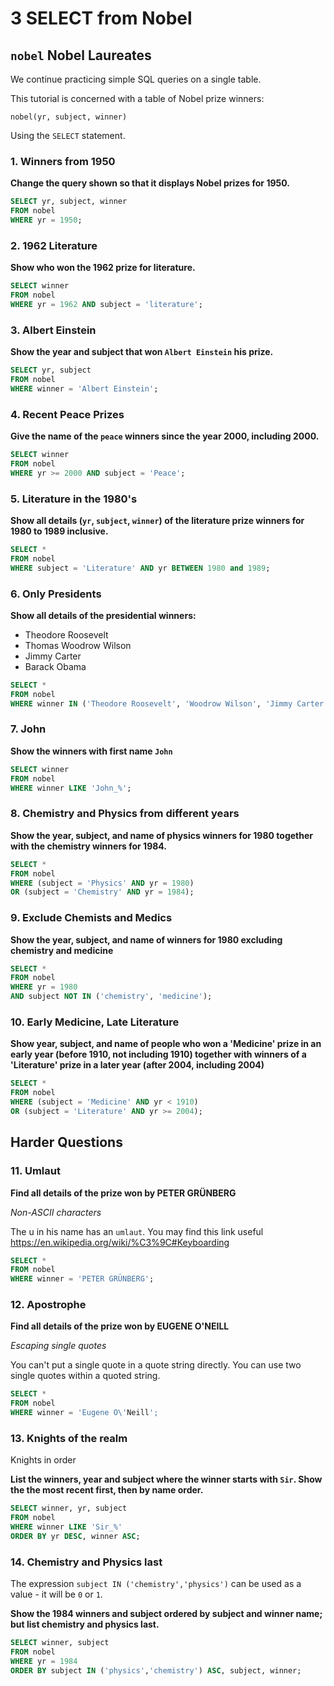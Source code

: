 # 3 SELECT from Nobel

## `nobel` Nobel Laureates

We continue practicing simple SQL queries on a single table.

This tutorial is concerned with a table of Nobel prize winners:

```
nobel(yr, subject, winner)
```

Using the `SELECT` statement.

### 1. Winners from 1950

**Change the query shown so that it displays Nobel prizes for 1950.**

```SQL
SELECT yr, subject, winner
FROM nobel
WHERE yr = 1950;
```

### 2. 1962 Literature

**Show who won the 1962 prize for literature.**

```SQL
SELECT winner
FROM nobel
WHERE yr = 1962 AND subject = 'literature';
```

### 3. Albert Einstein

**Show the year and subject that won `Albert Einstein` his prize.**

```SQL
SELECT yr, subject
FROM nobel
WHERE winner = 'Albert Einstein';
```

### 4. Recent Peace Prizes

**Give the name of the `peace` winners since the year 2000, including 2000.**

```SQL
SELECT winner
FROM nobel
WHERE yr >= 2000 AND subject = 'Peace';
```

### 5. Literature in the 1980's

**Show all details (`yr`, `subject`, `winner`) of the literature prize winners for 1980 to 1989 inclusive.**

```SQL
SELECT *
FROM nobel
WHERE subject = 'Literature' AND yr BETWEEN 1980 and 1989;
```

### 6. Only Presidents

**Show all details of the presidential winners:**
* Theodore Roosevelt
* Thomas Woodrow Wilson
* Jimmy Carter
* Barack Obama

```SQL
SELECT *
FROM nobel
WHERE winner IN ('Theodore Roosevelt', 'Woodrow Wilson', 'Jimmy Carter', 'Barack Obama');
```

### 7. John

**Show the winners with first name `John`**

```SQL
SELECT winner
FROM nobel
WHERE winner LIKE 'John_%';
```

### 8. Chemistry and Physics from different years

**Show the year, subject, and name of physics winners for 1980 together with the chemistry winners for 1984.**

```SQL
SELECT *
FROM nobel
WHERE (subject = 'Physics' AND yr = 1980)
OR (subject = 'Chemistry' AND yr = 1984);
```

### 9. Exclude Chemists and Medics

**Show the year, subject, and name of winners for 1980 excluding chemistry and medicine**

```SQL
SELECT *
FROM nobel
WHERE yr = 1980
AND subject NOT IN ('chemistry', 'medicine');
```

### 10. Early Medicine, Late Literature

**Show year, subject, and name of people who won a 'Medicine' prize in an early year (before 1910, not including 1910) together with winners of a 'Literature' prize in a later year (after 2004, including 2004)**

```SQL
SELECT *
FROM nobel
WHERE (subject = 'Medicine' AND yr < 1910)
OR (subject = 'Literature' AND yr >= 2004);
```

## Harder Questions

### 11. Umlaut

**Find all details of the prize won by PETER GRÜNBERG**

*Non-ASCII characters*

The u in his name has an `umlaut`. You may find this link useful https://en.wikipedia.org/wiki/%C3%9C#Keyboarding

```SQL
SELECT *
FROM nobel
WHERE winner = 'PETER GRÜNBERG';
```

### 12. Apostrophe

**Find all details of the prize won by EUGENE O'NEILL**

*Escaping single quotes*

You can't put a single quote in a quote string directly. You can use two single quotes within a quoted string.

```SQL
SELECT *
FROM nobel
WHERE winner = 'Eugene O\'Neill';
```

### 13. Knights of the realm

Knights in order

**List the winners, year and subject where the winner starts with `Sir`. Show the the most recent first, then by name order.**

```SQL
SELECT winner, yr, subject
FROM nobel
WHERE winner LIKE 'Sir_%'
ORDER BY yr DESC, winner ASC;
```

### 14. Chemistry and Physics last

The expression `subject IN ('chemistry','physics')` can be used as a value - it will be `0` or `1`.

**Show the 1984 winners and subject ordered by subject and winner name; but list chemistry and physics last.**

```SQL
SELECT winner, subject
FROM nobel
WHERE yr = 1984
ORDER BY subject IN ('physics','chemistry') ASC, subject, winner;
```
